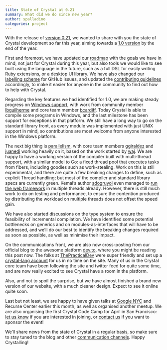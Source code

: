 ```yaml
---
title: State of Crystal at 0.21
summary: What did we do since new year?
author: spalladino
categories: project
---
```


With the release of [version 0.21](https://groups.google.com/d/msg/crystal-lang/sGxeIxlLKX4/VFIM-iTECwAJ), we wanted to share with you the state of Crystal development so far this year, aiming towards a [1.0 version](https://crystal-lang.org/2016/12/29/crystal-new-year-resolutions-for-2017-1-0.html) by the end of the year.

First and foremost, we have updated our [roadmap](https://github.com/crystal-lang/crystal/wiki/Roadmap) with the goals we have in mind, not just for Crystal during this year, but also tools we would like to see built using the language in the future, such as a full DSL for easily writing Ruby extensions, or a desktop UI library. We have also changed our [labelling scheme](https://github.com/crystal-lang/crystal/labels) for GitHub issues, and updated the [contributing guidelines](https://github.com/crystal-lang/crystal/blob/master/CONTRIBUTING.md) accordingly, to make it easier for anyone in the community to find out how to help with Crystal.

Regarding the key features we had identified for 1.0, we are making steady progress on [Windows support](https://github.com/crystal-lang/crystal/pull/3582), with work from community member [lbguilherme](https://github.com/lbguilherme) and core team member [bcardiff](https://github.com/bcardiff). Today Crystal is able to compile some programs in Windows, and the last milestone has been support for exceptions in that platform. We still have a long way to go on the standard library front, as every module was implemented with just UNIX support in mind, so contributions are most welcome from anyone interested in the Windows platform.

The next big thing is [parallelism](https://github.com/crystal-lang/crystal/tree/thread-support), with core team members [ggiraldez](https://github.com/ggiraldez) and [juanedi](https://github.com/juanedi) working heavily on it, based on the work started by [waj](https://github.com/waj). We are happy to have a working version of the compiler built with multi-thread support, with a similar model to Go: a fixed thread pool that executes tasks from fibers, including goodies such as work-stealing. Work on this is still experimental, and there are quite a few breaking changes to define, such as explicit Thread handling; but most of the compiler and standard library specs are currently green. Kemal’s author [sdogruyol](https://github.com/sdogruyol/) even managed to [run the web framework](https://twitter.com/sdogruyol/status/833369972919382019) in multiple threads already. However, there is still much work to do on testing and performance, to ensure the contention produced by distributing the workload on multiple threads does not offset the speed gain.

We have also started discussions on the type system to ensure the feasibility of incremental compilation. We have identified some potential bottlenecks on generics and on modules-as-interfaces that will have to be addressed, and we’ll do our best to identify the breaking changes required as soon as possible, as well as minimise their impact.

On the communications front, we are also now cross-posting from our official blog to the awesome platform [dev.to](https://dev.to/), where you might be reading this post now. The folks at [ThePracticalDev](https://twitter.com/thepracticaldev) were super friendly and set up a [crystal-lang account](https://dev.to/crystal-lang/) for us in no time on the site. Many of us in the Crystal core team have been following the site and twitter feed for quite some time, and are now really excited to see Crystal have a room in the platform.

Also, and not to spoil the surprise, but we have almost finished a brand new version of our website, with a much cleaner design. Expect to see it online quite soon.

Last but not least, we are happy to have given talks at [Google NYC](https://www.youtube.com/watch?v=8FvrBLWUwxc) and Recurse Center earlier this month, as well as organised another meetup. We are also organising the first Crystal Code Camp for April in San Francisco: [let us know](https://docs.google.com/a/manas.com.ar/forms/d/e/1FAIpQLSdN4a-ELm54lZFr_qcD97YLe-OTYnP7vAzMfpQdreCoG4o8_Q/viewform) if you are interested in joining, or [contact us](mailto:crystal@manas.tech) if you want to sponsor the event!

We’ll share news from the state of Crystal in a regular basis, so make sure to stay tuned to the blog and other [communication channels](https://crystal-lang.org/community/). Happy Crystalling!
